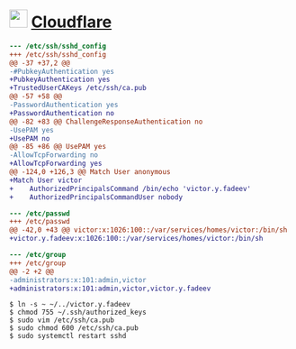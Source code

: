 # <img src="https://upload.wikimedia.org/wikipedia/commons/9/94/Cloudflare_Logo.png" width="32"/> [Cloudflare](https://one.dash.cloudflare.com/)

```diff
--- /etc/ssh/sshd_config
+++ /etc/ssh/sshd_config
@@ -37 +37,2 @@
-#PubkeyAuthentication yes
+PubkeyAuthentication yes
+TrustedUserCAKeys /etc/ssh/ca.pub
@@ -57 +58 @@
-PasswordAuthentication yes
+PasswordAuthentication no
@@ -82 +83 @@ ChallengeResponseAuthentication no
-UsePAM yes
+UsePAM no
@@ -85 +86 @@ UsePAM yes
-AllowTcpForwarding no
+AllowTcpForwarding yes
@@ -124,0 +126,3 @@ Match User anonymous
+Match User victor
+    AuthorizedPrincipalsCommand /bin/echo 'victor.y.fadeev'
+    AuthorizedPrincipalsCommandUser nobody
```

```diff
--- /etc/passwd
+++ /etc/passwd
@@ -42,0 +43 @@ victor:x:1026:100::/var/services/homes/victor:/bin/sh
+victor.y.fadeev:x:1026:100::/var/services/homes/victor:/bin/sh
```

```diff
--- /etc/group
+++ /etc/group
@@ -2 +2 @@
-administrators:x:101:admin,victor
+administrators:x:101:admin,victor,victor.y.fadeev
```

```shell
$ ln -s ~ ~/../victor.y.fadeev
$ chmod 755 ~/.ssh/authorized_keys
$ sudo vim /etc/ssh/ca.pub
$ sudo chmod 600 /etc/ssh/ca.pub
$ sudo systemctl restart sshd
```
